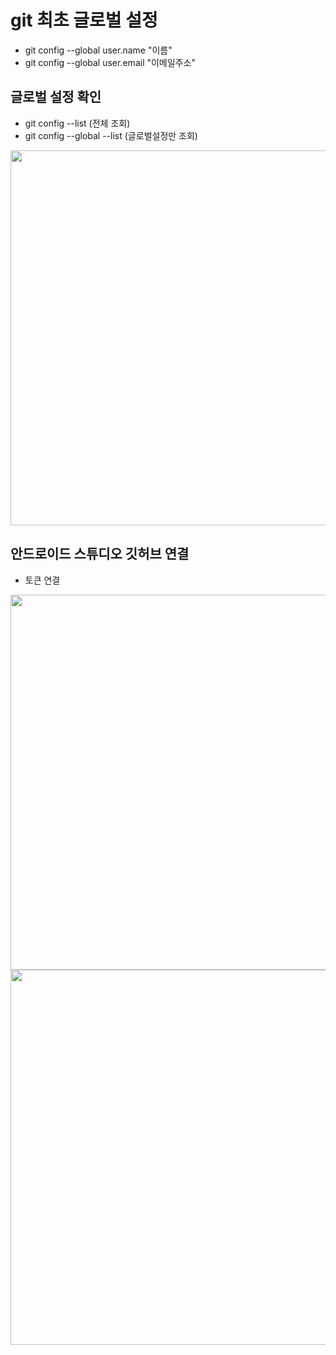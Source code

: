 # git 최초 글로벌 설정
- git config --global user.name "이름"
- git config --global user.email "이메일주소"

## 글로벌 설정 확인
- git config --list (전체 조회)
- git config --global --list (글로벌설정만 조회)
<img src="https://github.com/dmm-asmong/TIL/assets/120648380/2a16147b-5d7a-4126-b72b-96bf4f846ec1" width="600px">

## 안드로이드 스튜디오 깃허브 연결
- 토큰 연결
<img src="https://github.com/dmm-asmong/TIL/assets/120648380/bb8286ac-4340-4ee9-bbe4-4927b9f54ab4" width="600px">
<img src="https://github.com/dmm-asmong/TIL/assets/120648380/33239262-8e25-4361-883c-f7fba327f158" width="600px">


